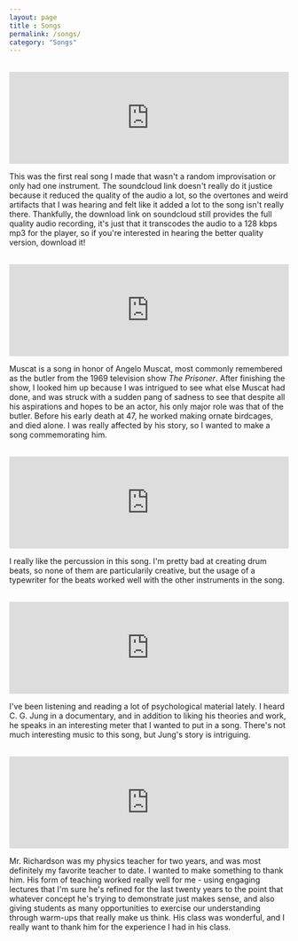 ```yaml
---
layout: page
title : Songs
permalink: /songs/
category: "Songs"
---
```

<br>

<iframe width="100%" height="166" scrolling="no" frameborder="no" src="https://w.soundcloud.com/player/?url=https%3A//api.soundcloud.com/tracks/329433698&amp;color=ff5500&amp;auto_play=false&amp;hide_related=false&amp;show_comments=true&amp;show_user=true&amp;show_reposts=false"></iframe>

This was the first real song I made that wasn't a random improvisation or only had one instrument. The soundcloud link doesn't really do it justice because it reduced the quality of the audio a lot, so the overtones and weird artifacts that I was hearing and felt like it added a lot to the song isn't really there. Thankfully, the download link on soundcloud still provides the full quality audio recording, it's just that it transcodes the audio to a 128 kbps mp3 for the player, so if you're interested in hearing the better quality version, download it!

<br>

<iframe width="100%" height="166" scrolling="no" frameborder="no" src="https://w.soundcloud.com/player/?url=https%3A//api.soundcloud.com/tracks/332606732&amp;color=ff5500&amp;auto_play=false&amp;hide_related=false&amp;show_comments=true&amp;show_user=true&amp;show_reposts=false"></iframe>

Muscat is a song in honor of Angelo Muscat, most commonly remembered as the butler from the 1969 television show _The Prisoner_. After finishing the show, I looked him up because I was intrigued to see what else Muscat had done, and was struck with a sudden pang of sadness to see that despite all his aspirations and hopes to be an actor, his only major role was that of the butler. Before his early death at 47, he worked making ornate birdcages, and died alone. I was really affected by his story, so I wanted to make a song commemorating him.

<br>

<iframe width="100%" height="166" scrolling="no" frameborder="no" src="https://w.soundcloud.com/player/?url=https%3A//api.soundcloud.com/tracks/332606965&amp;color=ff5500&amp;auto_play=false&amp;hide_related=false&amp;show_comments=true&amp;show_user=true&amp;show_reposts=false"></iframe>

I really like the percussion in this song. I'm pretty bad at creating drum beats, so none of them are particularily creative, but the usage of a typewriter for the beats worked well with the other instruments in the song.

<br>

<iframe width="100%" height="166" scrolling="no" frameborder="no" src="https://w.soundcloud.com/player/?url=https%3A//api.soundcloud.com/tracks/332607028&amp;color=ff5500&amp;auto_play=false&amp;hide_related=false&amp;show_comments=true&amp;show_user=true&amp;show_reposts=false"></iframe>

I've been listening and reading a lot of psychological material lately. I heard C. G. Jung in a documentary, and in addition to liking his theories and work, he speaks in an interesting meter that I wanted to put in a song. There's not much interesting music to this song, but Jung's story is intriguing.

<br>

<iframe width="100%" height="166" scrolling="no" frameborder="no" src="https://w.soundcloud.com/player/?url=https%3A//api.soundcloud.com/tracks/332723983&amp;color=ff5500&amp;auto_play=false&amp;hide_related=false&amp;show_comments=true&amp;show_user=true&amp;show_reposts=false"></iframe>

Mr. Richardson was my physics teacher for two years, and was most definitely my favorite teacher to date. I wanted to make something to thank him. His form of teaching worked really well for me - using engaging lectures that I'm sure he's refined for the last twenty years to the point that whatever concept he's trying to demonstrate just makes sense, and also giving students as many opportunities to exercise our understanding through warm-ups that really make us think. His class was wonderful, and I really want to thank him for the experience I had in his class.
